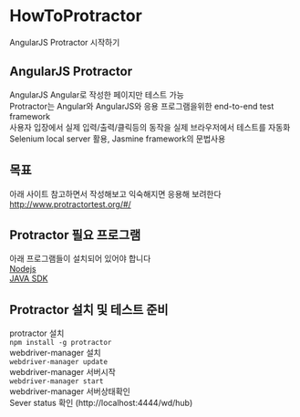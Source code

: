 # HowToProtractor
AngularJS Protractor 시작하기  

## AngularJS Protractor
AngularJS Angular로 작성한 페이지만 테스트 가능  
Protractor는 Angular와 AngularJS와 응용 프로그램을위한 end-to-end test framework  
사용자 입장에서 실제 입력/출력/클릭등의 동작을 실제 브라우저에서 테스트를 자동화  
Selenium local server 활용, Jasmine framework의 문법사용

## 목표
아래 사이트 참고하면서 작성해보고 익숙해지면 응용해 보려한다  
http://www.protractortest.org/#/  

## Protractor 필요 프로그램
아래 프로그램들이 설치되어 있어야 합니다  
[Nodejs](https://nodejs.org/en/)    
[JAVA SDK](http://www.oracle.com/technetwork/java/javase/downloads/index.html)  

## Protractor 설치 및 테스트 준비
protractor 설치  
`npm install -g protractor`  
webdriver-manager 설치  
`webdriver-manager update`  
webdriver-manager 서버시작  
`webdriver-manager start`  
webdriver-manager 서버상태확인  
Sever status 확인 (http://localhost:4444/wd/hub)  
